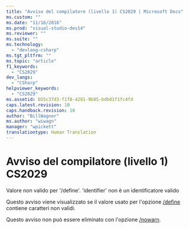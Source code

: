 ```yaml
---
title: "Avviso del compilatore (livello 1) CS2029 | Microsoft Docs"
ms.custom: ""
ms.date: "11/16/2016"
ms.prod: "visual-studio-dev14"
ms.reviewer: ""
ms.suite: ""
ms.technology: 
  - "devlang-csharp"
ms.tgt_pltfrm: ""
ms.topic: "article"
f1_keywords: 
  - "CS2029"
dev_langs: 
  - "CSharp"
helpviewer_keywords: 
  - "CS2029"
ms.assetid: b55c37d3-f1f8-4281-9b85-bdb01f1fc4fd
caps.latest.revision: 10
caps.handback.revision: 10
author: "BillWagner"
ms.author: "wiwagn"
manager: "wpickett"
translationtype: Human Translation
---
```

# Avviso del compilatore (livello 1) CS2029
Valore non valido per '\/define'. 'identifier' non è un identificatore valido  
  
 Questo avviso viene visualizzato se il valore usato per l'opzione [\/define](../../csharp/language-reference/compiler-options/define-compiler-option.md) contiene caratteri non validi.  
  
 Questo avviso non può essere eliminato con l'opzione [\/nowarn](../../csharp/language-reference/compiler-options/nowarn-compiler-option.md).